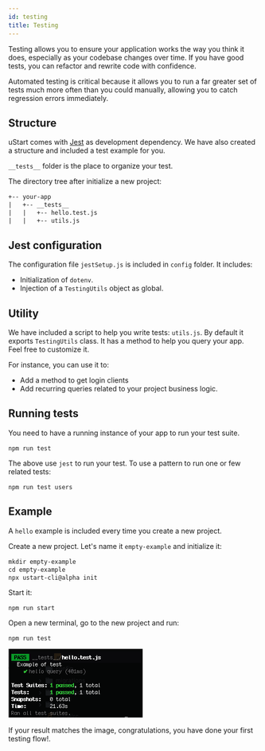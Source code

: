 ```yaml
---
id: testing
title: Testing
---
```


Testing allows you to ensure your application works the way you think it does, especially as your codebase changes over time. If you have good tests, you can refactor and rewrite code with confidence.

Automated testing is critical because it allows you to run a far greater set of tests much more often than you could manually, allowing you to catch regression errors immediately.

## Structure

uStart comes with [Jest](https://jestjs.io/docs/en/22.x/getting-started.html) as development dependency. We have also created a structure and included a test example for you.

 `__tests__` folder is the place to organize your test.

The directory tree after initialize a new project:

```
+-- your-app
|   +-- __tests__
|   |   +-- hello.test.js
|   |   +-- utils.js
```

## Jest configuration

The configuration file `jestSetup.js` is included in `config` folder. It includes:

* Initialization of `dotenv`.
* Injection of a `TestingUtils` object as global.

## Utility

We have included a script to help you write tests: `utils.js`. By default it exports `TestingUtils` class. It has a method to help you query your app. Feel free to customize it.

For instance, you can use it to:

* Add a method to get login clients
* Add recurring queries related to your project business logic.

## Running tests

You need to have a running instance of your app to run your test suite.

```shell
npm run test
```

The above use `jest` to run your test. To use a pattern to run one or few related tests:

```shell
npm run test users
```

## Example

A `hello` example is included every time you create a new project.

Create a new project. Let's name it `empty-example` and initialize it:

```shell
mkdir empty-example
cd empty-example
npx ustart-cli@alpha init
```

Start it:

```shell
npm run start
```

Open a new terminal, go to the new project and run:
```shell
npm run test
```

![Tests result for hello example](assets/testing-hello-example-tests-result.png)

If your result matches the image, congratulations, you have done your first testing flow!.

